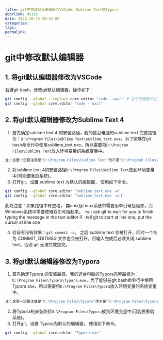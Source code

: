 ```yaml
---
title: git中修改默认编辑器为VSCode、Sublime Text或Typora
abbrlink: 45329
date: 2022-10-25 20:22:09
categories:
tags:
permalink:
---
```


# git中修改默认编辑器

## 1. 将git默认编辑器修改为VSCode

右键git bash，修改git默认编辑器，操作如下：

```bash
git config --global --replace core.editor "code --wait" # 这个已经测试过了，可以使用(其实不修改也可以直接使用"code ."来打开当前文件夹)
git config --global core.editor "code --wait"
```

## 2. 将git默认编辑器修改为Sublime Text 4

1. 首先确定sublime text 4 的安装路径，我的这台电脑的sublime text 完整路径为：`D:\Program Files\Sublime Text\sublime_text.exe`，为了能够在git bash命令行中使用sublime_text.exe，所以需要将`D:\Program Files\Sublime Text`放入环境变量的系统变量中。

```bash
注：这里一定要注意是"D:\Program Files\Sublime Text"而不是"D:\Program Files\Sublime Text\"，多了一个反斜杠和少了一个反斜杠在Windows11系统中有很大区别。
```

2. 将sublime text 4的安装路径`D:\Program Files\Sublime Text`放到环境变量中(可能要重启系统)。
3. 打开git，设置 sublime text 为默认的编辑器， 使用如下命令。

```bash
git config --global core.editor "sublime_text.exe -w"
git config --global core.editor "sublime_text.exe -w|1"
```

此处注意：如果路径中有空格， 类unix及Linux系统中需要用单引号括起来，而Windows系统中需要使用双引号括起来。
-w : ask git to wait for you to finish typing the message in the text editor
l1 : tell git to start at line one, put the cursor at line one

4. 验证有没有效果：`git commit -a`， 之后 sublime text 会被打开，同时一个名为 COMMIT_EDITMSG 文件也会被打开。但输入完成后必须关闭 sublime text，否则 git 无法完成提交。

## 3. 将git默认编辑器修改为Typora

1. 首先确定Typora 的安装路径，我的这台电脑的Typora完整路径为：`D:\Program Files\Typora\Typora.exe`，为了能够在git bash命令行中使用Typora.exe，所以需要将`D:\Program Files\Typora`放入环境变量的系统变量中。

```bash
注：这里一定要注意是"D:\Program Files\Typora"而不是"D:\Program Files\Typora\"，多了一个反斜杠和少了一个反斜杠在Windows11系统中有很大区别。
```

2. 将Typora的安装路径`D:\Program Files\Typora`放到环境变量中(可能要重启系统)。
3. 打开git，设置 Typora为默认的编辑器， 使用如下命令。

```bash
git config --global core.editor "Typora.exe"
```


